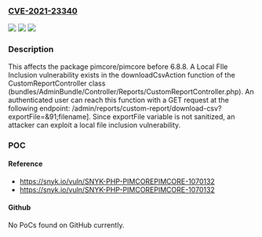### [CVE-2021-23340](https://cve.mitre.org/cgi-bin/cvename.cgi?name=CVE-2021-23340)
![](https://img.shields.io/static/v1?label=Product&message=pimcore%2Fpimcore&color=blue)
![](https://img.shields.io/static/v1?label=Version&message=%3C%206.8.8%20&color=brighgreen)
![](https://img.shields.io/static/v1?label=Vulnerability&message=Local%20File%20Inclusion&color=brighgreen)

### Description

This affects the package pimcore/pimcore before 6.8.8. A Local FIle Inclusion vulnerability exists in the downloadCsvAction function of the CustomReportController class (bundles/AdminBundle/Controller/Reports/CustomReportController.php). An authenticated user can reach this function with a GET request at the following endpoint: /admin/reports/custom-report/download-csv?exportFile=&91;filename]. Since exportFile variable is not sanitized, an attacker can exploit a local file inclusion vulnerability.

### POC

#### Reference
- https://snyk.io/vuln/SNYK-PHP-PIMCOREPIMCORE-1070132
- https://snyk.io/vuln/SNYK-PHP-PIMCOREPIMCORE-1070132

#### Github
No PoCs found on GitHub currently.

